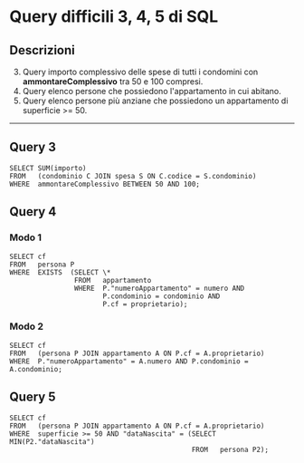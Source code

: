# Query difficili 3, 4, 5 di SQL

## Descrizioni

3. Query importo complessivo delle spese di tutti i condomini con **ammontareComplessivo** tra 50 e 100 compresi.
4. Query elenco persone che possiedono l'appartamento in cui abitano.
5. Query elenco persone più anziane che possiedono un appartamento di superficie >= 50.

---

## Query 3

```
SELECT SUM(importo)
FROM   (condominio C JOIN spesa S ON C.codice = S.condominio)
WHERE  ammontareComplessivo BETWEEN 50 AND 100;
```

## Query 4

### Modo 1

```
SELECT cf
FROM   persona P
WHERE  EXISTS  (SELECT \*
                FROM   appartamento
                WHERE  P."numeroAppartamento" = numero AND
                       P.condominio = condominio AND
                       P.cf = proprietario);
```

### Modo 2

```
SELECT cf
FROM   (persona P JOIN appartamento A ON P.cf = A.proprietario)
WHERE  P."numeroAppartamento" = A.numero AND P.condominio = A.condominio;
```

## Query 5

```
SELECT cf
FROM   (persona P JOIN appartamento A ON P.cf = A.proprietario)
WHERE  superficie >= 50 AND "dataNascita" = (SELECT MIN(P2."dataNascita")
                                             FROM   persona P2);
```
